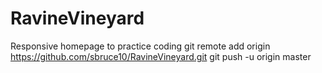 # RavineVineyard
Responsive homepage to practice coding
git remote add origin https://github.com/sbruce10/RavineVineyard.git
git push -u origin master
